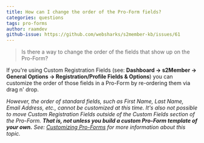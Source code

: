 ```yaml
---
title: How can I change the order of the Pro-Form fields?
categories: questions
tags: pro-forms
author: raamdev
github-issue: https://github.com/websharks/s2member-kb/issues/61
---
```


> Is there a way to change the order of the fields that show up on the Pro-Form?

If you're using Custom Registration Fields (see: **Dashboard → s2Member → General Options → Registration/Profile Fields & Options**) you can customize the order of those fields in a Pro-Form by re-ordering them via drag n' drop.

_However, the order of standard fields, such as First Name, Last Name, Email Address, etc., cannot be customized at this time. It's also not possible to move Custom Registration Fields outside of the Custom Fields section of the Pro-Form. **That is, not unless you build a custom Pro-Form template of your own.** See: [Customizing Pro-Forms](http://s2member.com/kb-article/s2member-pro-forms/#-customizing-pro-forms) for more information about this topic._
